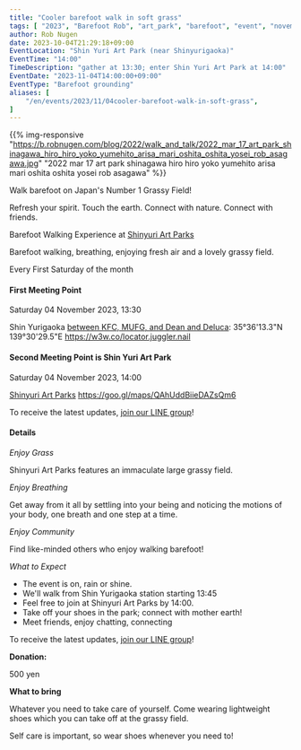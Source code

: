 ```yaml
---
title: "Cooler barefoot walk in soft grass"
tags: [ "2023", "Barefoot Rob", "art_park", "barefoot", "event", "november", "walk", "はだし", "新百合ヶ丘駅", "裸足のロブ" ]
author: Rob Nugen
date: 2023-10-04T21:29:18+09:00
EventLocation: "Shin Yuri Art Park (near Shinyurigaoka)"
EventTime: "14:00"
TimeDescription: "gather at 13:30; enter Shin Yuri Art Park at 14:00"
EventDate: "2023-11-04T14:00:00+09:00"
EventType: "Barefoot grounding"
aliases: [
    "/en/events/2023/11/04cooler-barefoot-walk-in-soft-grass",
]
---
```


{{% img-responsive "https://b.robnugen.com/blog/2022/walk_and_talk/2022_mar_17_art_park_shinagawa_hiro_hiro_yoko_yumehito_arisa_mari_oshita_oshita_yosei_rob_asagawa.jpg" "2022 mar 17 art park shinagawa hiro hiro yoko yumehito arisa mari oshita oshita yosei rob asagawa" %}}

Walk barefoot on Japan's Number 1 Grassy Field!

Refresh your spirit. Touch the earth. Connect with nature. Connect with friends.

Barefoot Walking Experience at [Shinyuri Art Parks](http://www.airgreen.info/artparks.html)

Barefoot walking, breathing, enjoying fresh air and a lovely grassy field.

Every First Saturday of the month

#### First Meeting Point

Saturday 04 November 2023, 13:30

Shin Yurigaoka [between KFC, MUFG, and Dean and Deluca](https://goo.gl/maps/aoY2j7WxkNjSC2u98):  35°36'13.3"N 139°30'29.5"E  https://w3w.co/locator.juggler.nail

#### Second Meeting Point is Shin Yuri Art Park

Saturday 04 November 2023, 14:00

[Shinyuri Art Parks](http://www.airgreen.info/artparks.html) https://goo.gl/maps/QAhUddBiieDAZsQm6

To receive the latest updates, [join our LINE group](/contact/)!

#### Details

*Enjoy Grass*

Shinyuri Art Parks features an immaculate large grassy field.

*Enjoy Breathing*

Get away from it all by settling into your being and noticing the
motions of your body, one breath and one step at a time.

*Enjoy Community*

Find like-minded others who enjoy walking barefoot!

*What to Expect*

* The event is on, rain or shine.
* We'll walk from Shin Yurigaoka station starting 13:45
* Feel free to join at Shinyuri Art Parks by 14:00.
* Take off your shoes in the park; connect with mother earth!
* Meet friends, enjoy chatting, connecting

To receive the latest updates, [join our LINE group](/contact/)!

**Donation:**

500 yen

**What to bring**

Whatever you need to take care of yourself.  Come wearing lightweight
shoes which you can take off at the grassy field.

Self care is important, so wear shoes whenever you need to!
